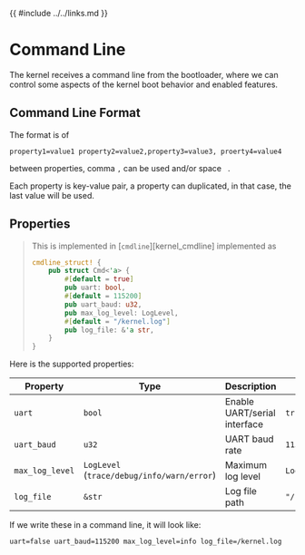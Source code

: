 {{ #include ../../links.md }}

# Command Line

The kernel receives a command line from the bootloader, where we can control
some aspects of the kernel boot behavior and enabled features.

## Command Line Format

The format is of
```
property1=value1 property2=value2,property3=value3, proerty4=value4
```

between properties, comma `,` can be used and/or space ` `.

Each property is key-value pair, a property can duplicated, in that case, the
last value will be used.

## Properties

> This is implemented in [`cmdline`][kernel_cmdline]
> implemented as
> ```rust
> cmdline_struct! {
>     pub struct Cmd<'a> {
>         #[default = true]
>         pub uart: bool,
>         #[default = 115200]
>         pub uart_baud: u32,
>         pub max_log_level: LogLevel,
>         #[default = "/kernel.log"]
>         pub log_file: &'a str,
>     }
> }
> ```

Here is the supported properties:


| Property        | Type                                       | Description                  | Default          |
|-----------------|--------------------------------------------|------------------------------|------------------|
| `uart`          | `bool`                                     | Enable UART/serial interface | `true`           |
| `uart_baud`     | `u32`                                      | UART baud rate               | `115200`         |
| `max_log_level` | `LogLevel` (`trace/debug/info/warn/error`) | Maximum log level            | `LogLevel::Info` |
| `log_file`      | `&str`                                     | Log file path                | `"/kernel.log"`  |


If we write these in a command line, it will look like:
```
uart=false uart_baud=115200 max_log_level=info log_file=/kernel.log
```

